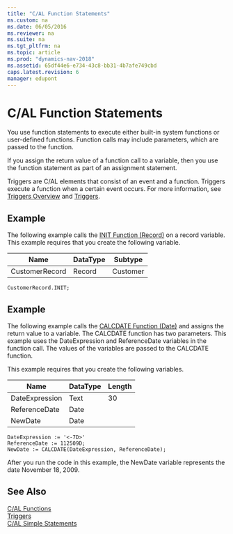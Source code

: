 ```yaml
---
title: "C/AL Function Statements"
ms.custom: na
ms.date: 06/05/2016
ms.reviewer: na
ms.suite: na
ms.tgt_pltfrm: na
ms.topic: article
ms.prod: "dynamics-nav-2018"
ms.assetid: 65df44e6-e734-43c8-bb31-4b7afe749cbd
caps.latest.revision: 6
manager: edupont
---
```

# C/AL Function Statements
You use function statements to execute either built-in system functions or user-defined functions. Function calls may include parameters, which are passed to the function.  

 If you assign the return value of a function call to a variable, then you use the function statement as part of an assignment statement.  

 Triggers are C/AL elements that consist of an event and a function. Triggers execute a function when a certain event occurs. For more information, see [Triggers Overview](Triggers-Overview.md) and [Triggers](Triggers.md).  

## Example  
 The following example calls the [INIT Function \(Record\)](INIT-Function--Record-.md) on a record variable. This example requires that you create the following variable.  

|Name|DataType|Subtype|  
|----|--------|-------|  
|CustomerRecord|Record|Customer|  

```  
CustomerRecord.INIT;  
```  

## Example  
 The following example calls the [CALCDATE Function (Date)](CALCDATE-Function--Date-.md) and assigns the return value to a variable. The CALCDATE function has two parameters. This example uses the DateExpression and ReferenceDate variables in the function call. The values of the variables are passed to the CALCDATE function.  

 This example requires that you create the following variables.  

|Name|DataType|Length|  
|----------|--------------|------------|  
|DateExpression|Text|30|  
|ReferenceDate|Date||  
|NewDate|Date||  

```  
DateExpression := '<-7D>'  
ReferenceDate := 112509D;  
NewDate := CALCDATE(DateExpression, ReferenceDate);  
```  

 After you run the code in this example, the NewDate variable represents the date November 18, 2009.  

## See Also  
 [C/AL Functions](C-AL-Functions.md)   
 [Triggers](Triggers.md)   
 [C/AL Simple Statements](C-AL-Simple-Statements.md)
